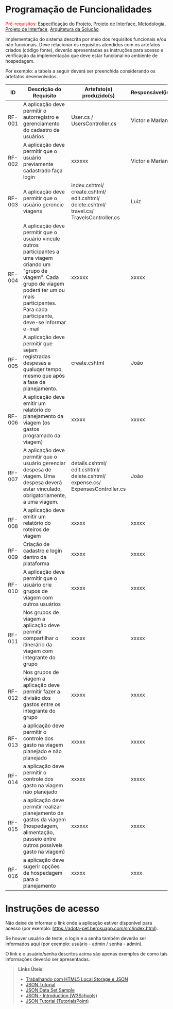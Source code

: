 # Programação de Funcionalidades

<span style="color:red">Pré-requisitos: <a href="2-Especificação do Projeto.md"> Especificação do Projeto</a></span>, <a href="3-Projeto de Interface.md"> Projeto de Interface</a>, <a href="4-Metodologia.md"> Metodologia</a>, <a href="3-Projeto de Interface.md"> Projeto de Interface</a>, <a href="5-Arquitetura da Solução.md"> Arquitetura da Solução</a>

Implementação do sistema descrita por meio dos requisitos funcionais e/ou não funcionais. Deve relacionar os requisitos atendidos com os artefatos criados (código fonte), deverão apresentadas as instruções para acesso e verificação da implementação que deve estar funcional no ambiente de hospedagem.

Por exemplo: a tabela a seguir deverá ser preenchida considerando os artefatos desenvolvidos.

|ID    | Descrição do Requisito  | Artefato(s) produzido(s) | Responsável(is) |
|------|-----------------------------------------|----| ----|
|RF-001| A aplicação deve permitir o autorregistro e gerenciamento do cadastro de usuários | User.cs / UsersController.cs | Victor e Mariana | 
|RF-002| A aplicação deve permitir que o usuário previamente cadastrado faça login | xxxxxx | Victor e Mariana | 
|RF-003| A aplicação deve permitir que o usuário gerencie viagens  | index.cshtml/ create.cshtml/ edit.cshtml/ delete.cshtml/ travel.cs/ TravelsController.cs | Luiz  | 
|RF-004| A aplicação deve permitir que o usuário vincule outros participantes a uma viagem criando um "grupo de viagem". Cada grupo de viagem poderá ter um ou mais participantes. Para cada participante, deve-se informar e-mail  | xxxxxx  | xxxxx  | 
|RF-005| 	A aplicação deve permitir que sejam registradas despesas a qualuqer tempo, mesmo que após a fase de planejamento.| create.cshtml  | João | 
|RF-006| A aplicação deve emitir um relatório do planejamento da viagem (os gastos programado da viagem)  | xxxxx | xxxxx  | 
|RF-007| A aplicação deve permitir que o usuário gerenciar despesa de viagem. Uma despesa deverá estar vinculado, obrigatoriamente, a uma viagem. |details.cshtml/ edit.cshtml/ delete.cshtml/ expense.cs/ ExpensesController.cs  | João  | 
|RF-008| A aplicação deve emitir um relatório do roteiros de viagem  | xxxxx |xxxxx  | 
|RF-009| Criação de cadastro e login dentro da plataforma      | xxxxx | xxxxx  | 
|RF-010| A aplicação deve permitir que o usuário crie grupos de viagem com outros usuários | xxxxx | xxxxx  | 
|RF-011| Nos grupos de viagem a aplicação deve permitir compartilhar o itinerário da  viagem com  integrante do grupo    | xxxxx | xxxxx  | 
|RF-012| Nos grupos de viagem a aplicação deve permitir fazer a divisão dos gastos entre os  integrante do grupo   | xxxxx | xxxxx  | 
|RF-013| a aplicação deve permitir o controle dos  gasto na viagem planejado e não planejado   | xxxxx | xxxxx  | 
|RF-014| a aplicação deve permitir o controle dos  gasto na viagem não planejado   | xxxxx | xxxxx | 
|RF-015|  a aplicação deve permitir realizar planejamento de gastos da viagem (hospedagem, alimentação, passeio entre outros possíveis gasto na viagem) | xxxxxx |  xxxxx  | 
|RF-016|  a aplicação deve sugerir opções de hospedagem para o planejamento| xxxxx | xxxx  | 

# Instruções de acesso

Não deixe de informar o link onde a aplicação estiver disponível para acesso (por exemplo: https://adota-pet.herokuapp.com/src/index.html).

Se houver usuário de teste, o login e a senha também deverão ser informados aqui (por exemplo: usuário - admin / senha - admin).

O link e o usuário/senha descritos acima são apenas exemplos de como tais informações deverão ser apresentadas.

> **Links Úteis**:
>
> - [Trabalhando com HTML5 Local Storage e JSON](https://www.devmedia.com.br/trabalhando-com-html5-local-storage-e-json/29045)
> - [JSON Tutorial](https://www.w3resource.com/JSON)
> - [JSON Data Set Sample](https://opensource.adobe.com/Spry/samples/data_region/JSONDataSetSample.html)
> - [JSON - Introduction (W3Schools)](https://www.w3schools.com/js/js_json_intro.asp)
> - [JSON Tutorial (TutorialsPoint)](https://www.tutorialspoint.com/json/index.htm)
